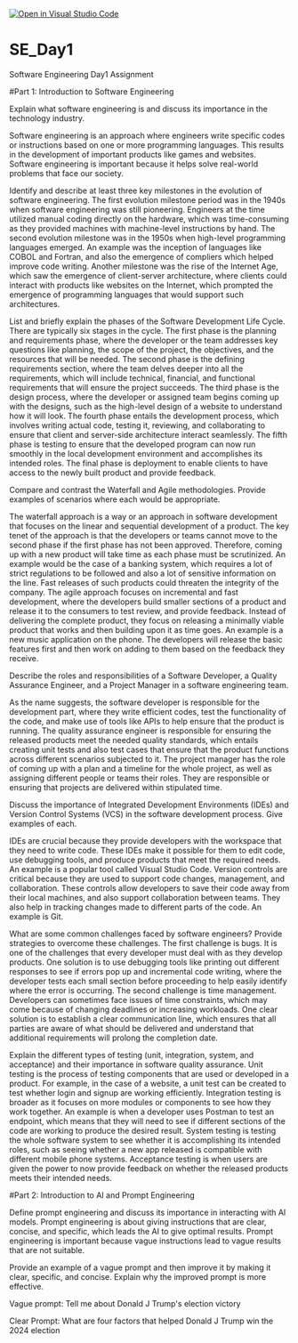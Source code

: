 [![Open in Visual Studio Code](https://classroom.github.com/assets/open-in-vscode-2e0aaae1b6195c2367325f4f02e2d04e9abb55f0b24a779b69b11b9e10269abc.svg)](https://classroom.github.com/online_ide?assignment_repo_id=18411019&assignment_repo_type=AssignmentRepo)
# SE_Day1
Software Engineering Day1 Assignment

#Part 1: Introduction to Software Engineering

Explain what software engineering is and discuss its importance in the technology industry.

Software engineering is an approach where engineers write specific codes or instructions based on one or more programming languages. This results in the development of important products like games and websites. Software engineering is important because it helps solve real-world problems that face our society.

Identify and describe at least three key milestones in the evolution of software engineering.
The first evolution milestone period was in the 1940s when software engineering was still pioneering. Engineers at the time utilized manual coding directly on the hardware, which was time-consuming as they provided machines with machine-level instructions by hand.
The second evolution milestone was in the 1950s when high-level programming languages emerged. An example was the inception of languages like COBOL and Fortran, and also the emergence of compliers which helped improve code writing.
Another milestone was the rise of the Internet Age, which saw the emergence of client-server architecture, where clients could interact with products like websites on the Internet, which prompted the emergence of programming languages that would support such architectures.

List and briefly explain the phases of the Software Development Life Cycle.
There are typically six stages in the cycle. 
The first phase is the planning and requirements phase, where the developer or the team addresses key questions like planning, the scope of the project, the objectives, and the resources that will be needed.
The second phase is the defining requirements section, where the team delves deeper into all the requirements, which will include technical, financial, and functional requirements that will ensure the project succeeds.
The third phase is the design process, where the developer or assigned team begins coming up with the designs, such as the high-level design of a website to understand how it will look.
The fourth phase entails the development process, which involves writing actual code, testing it, reviewing, and collaborating to ensure that client and server-side architecture interact seamlessly.
The fifth phase is testing to ensure that the developed program can now run smoothly in the local development environment and accomplishes its intended roles.
The final phase is deployment to enable clients to have access to the newly built product and provide feedback.

Compare and contrast the Waterfall and Agile methodologies. Provide examples of scenarios where each would be appropriate.

The waterfall approach is a way or an approach in software development that focuses on the linear and sequential development of a product. The key tenet of the approach is that the developers or teams cannot move to the second phase if the first phase has not been approved. Therefore, coming up with a new product will take time as each phase must be scrutinized. An example would be the case of a banking system, which requires a lot of strict regulations to be followed and also a lot of sensitive information on the line. Fast releases of such products could threaten the integrity of the company.
The agile approach focuses on incremental and fast development, where the developers build smaller sections of a product and release it to the consumers to test review, and provide feedback. Instead of delivering the complete product, they focus on releasing a minimally viable product that works and then building upon it as time goes. An example is a new music application on the phone. The developers will release the basic features first and then work on adding to them based on the feedback they receive.

Describe the roles and responsibilities of a Software Developer, a Quality Assurance Engineer, and a Project Manager in a software engineering team.

As the name suggests, the software developer is responsible for the development part, where they write efficient codes, test the functionality of the code, and make use of tools like APIs to help ensure that the product is running.
The quality assurance engineer is responsible for ensuring the released products meet the needed quality standards, which entails creating unit tests and also test cases that ensure that the product functions across different scenarios subjected to it.
The project manager has the role of coming up with a plan and a timeline for the whole project, as well as assigning different people or teams their roles. They are responsible or ensuring that projects are delivered within stipulated time.

Discuss the importance of Integrated Development Environments (IDEs) and Version Control Systems (VCS) in the software development process. Give examples of each.

IDEs are crucial because they provide developers with the workspace that they need to write code. These IDEs make it possible for them to edit code, use debugging tools, and produce products that meet the required needs. An example is a popular tool called Visual Studio Code.
Version controls are critical because they are used to support code changes, management, and collaboration. These controls allow developers to save their code away from their local machines, and also support collaboration between teams. They also help in tracking changes made to different parts of the code. An example is Git.

What are some common challenges faced by software engineers? Provide strategies to overcome these challenges.
The first challenge is bugs. It is one of the challenges that every developer must deal with as they develop products. One solution is to use debugging tools like printing out different responses to see if errors pop up and incremental code writing, where the developer tests each small section before proceeding to help easily identify where the error is occurring.
The second challenge is time management. Developers can sometimes face issues of time constraints, which may come because of changing deadlines or increasing workloads. One clear solution is to establish a clear communication line, which ensures that all parties are aware of what should be delivered and understand that additional requirements will prolong the completion date.

Explain the different types of testing (unit, integration, system, and acceptance) and their importance in software quality assurance.
Unit testing is the process of testing components that are used or developed in a product. For example, in the case of a website, a unit test can be created to test whether login and signup are working efficiently.
Integration testing is broader as it focuses on more modules or components to see how they work together. An example is when a developer uses Postman to test an endpoint, which means that they will need to see if different sections of the code are working to produce the desired result.
System testing is testing the whole software system to see whether it is accomplishing its intended roles, such as seeing whether a new app released is compatible with different mobile phone systems.
Acceptance testing is when users are given the power to now provide feedback on whether the released products meets their intended needs.

#Part 2: Introduction to AI and Prompt Engineering


Define prompt engineering and discuss its importance in interacting with AI models.
Prompt engineering is about giving instructions that are clear, concise, and specific, which leads the AI to give optimal results. Prompt engineering is important because vague instructions lead to vague results that are not suitable.

Provide an example of a vague prompt and then improve it by making it clear, specific, and concise. Explain why the improved prompt is more effective.

Vague prompt: Tell me about Donald J Trump's election victory

Clear Prompt: What are four factors that helped Donald J Trump win the 2024 election

